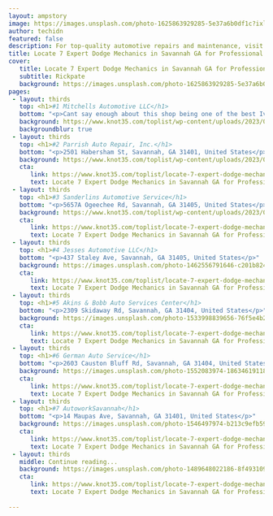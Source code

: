 ```yaml
---
layout: ampstory
image: https://images.unsplash.com/photo-1625863929285-5e37a6b0df1c?ixlib=rb-4.0.3&ixid=MnwxMjA3fDB8MHxwaG90by1wYWdlfHx8fGVufDB8fHx8&auto=format&fit=crop&w=640&h=853&q=80
author: techidn
featured: false
description: For top-quality automotive repairs and maintenance, visit the 7 best Dodge Mechanic in Savannah GA, USA. Their reputation for excellence and their dedication to customer satisfaction make th
title: Locate 7 Expert Dodge Mechanics in Savannah GA for Professional Auto Repairs
cover:
   title: Locate 7 Expert Dodge Mechanics in Savannah GA for Professional Auto Repairs
   subtitle: Rickpate
   background: https://images.unsplash.com/photo-1625863929285-5e37a6b0df1c?ixlib=rb-4.0.3&ixid=MnwxMjA3fDB8MHxwaG90by1wYWdlfHx8fGVufDB8fHx8&auto=format&fit=crop&w=640&h=853&q=80
pages: 
 - layout: thirds
   top: <h1>#1 Mitchells Automotive LLC</h1>
   bottom: "<p>Cant say enough about this shop being one of the best Ive ever used. Professional, courteous, and knowledgeable service is all I have ever encountered at Mitchell</p>"
   background: https://www.knot35.com/toplist/wp-content/uploads/2023/06/best-dodge-mechanic-1-in-savannah-ga-1685831416.jpeg
   backgroundblur: true
 - layout: thirds
   top: <h1>#2 Parrish Auto Repair, Inc.</h1>
   bottom: "<p>2501 Habersham St, Savannah, GA 31401, United States</p>"
   background: https://www.knot35.com/toplist/wp-content/uploads/2023/06/best-dodge-mechanic-2-in-savannah-ga-1685831417.jpeg
   cta:
      link: https://www.knot35.com/toplist/locate-7-expert-dodge-mechanics-in-savannah-ga-for-professional-auto-repairs/
      text: Locate 7 Expert Dodge Mechanics in Savannah GA for Professional Auto Repairs
 - layout: thirds
   top: <h1>#3 Sanderlins Automotive Service</h1>
   bottom: "<p>5657A Ogeechee Rd, Savannah, GA 31405, United States</p>"
   background: https://www.knot35.com/toplist/wp-content/uploads/2023/06/best-dodge-mechanic-3-in-savannah-ga-1685831417.jpeg
   cta:
      link: https://www.knot35.com/toplist/locate-7-expert-dodge-mechanics-in-savannah-ga-for-professional-auto-repairs/
      text: Locate 7 Expert Dodge Mechanics in Savannah GA for Professional Auto Repairs
 - layout: thirds
   top: <h1>#4 Jesses Automotive LLC</h1>
   bottom: "<p>437 Staley Ave, Savannah, GA 31405, United States</p>"
   background: https://images.unsplash.com/photo-1462556791646-c201b8241a94?ixlib=rb-4.0.3&ixid=MnwxMjA3fDB8MHxwaG90by1wYWdlfHx8fGVufDB8fHx8&auto=format&fit=crop&w=640&h=853&q=80
   cta:
      link: https://www.knot35.com/toplist/locate-7-expert-dodge-mechanics-in-savannah-ga-for-professional-auto-repairs/
      text: Locate 7 Expert Dodge Mechanics in Savannah GA for Professional Auto Repairs
 - layout: thirds
   top: <h1>#5 Akins & Bobb Auto Services Center</h1>
   bottom: "<p>2309 Skidaway Rd, Savannah, GA 31404, United States</p>"
   background: https://images.unsplash.com/photo-1533998839656-76f5e4b2bccb?ixlib=rb-4.0.3&ixid=MnwxMjA3fDB8MHxwaG90by1wYWdlfHx8fGVufDB8fHx8&auto=format&fit=crop&w=640&h=853&q=80
   cta:
      link: https://www.knot35.com/toplist/locate-7-expert-dodge-mechanics-in-savannah-ga-for-professional-auto-repairs/
      text: Locate 7 Expert Dodge Mechanics in Savannah GA for Professional Auto Repairs
 - layout: thirds
   top: <h1>#6 German Auto Service</h1>
   bottom: "<p>2603 Causton Bluff Rd, Savannah, GA 31404, United States</p>"
   background: https://images.unsplash.com/photo-1552083974-186346191183?ixlib=rb-4.0.3&ixid=MnwxMjA3fDB8MHxwaG90by1wYWdlfHx8fGVufDB8fHx8&auto=format&fit=crop&w=640&h=853&q=80
   cta:
      link: https://www.knot35.com/toplist/locate-7-expert-dodge-mechanics-in-savannah-ga-for-professional-auto-repairs/
      text: Locate 7 Expert Dodge Mechanics in Savannah GA for Professional Auto Repairs
 - layout: thirds
   top: <h1>#7 AutoworkSavannah</h1>
   bottom: "<p>14 Maupas Ave, Savannah, GA 31401, United States</p>"
   background: https://images.unsplash.com/photo-1546497974-b213c9efb599?ixlib=rb-4.0.3&ixid=MnwxMjA3fDB8MHxwaG90by1wYWdlfHx8fGVufDB8fHx8&auto=format&fit=crop&w=640&h=853&q=80
   cta:
      link: https://www.knot35.com/toplist/locate-7-expert-dodge-mechanics-in-savannah-ga-for-professional-auto-repairs/
      text: Locate 7 Expert Dodge Mechanics in Savannah GA for Professional Auto Repairs
 - layout: thirds
   middle: Continue reading...
   background: https://images.unsplash.com/photo-1489648022186-8f49310909a0?ixlib=rb-4.0.3&ixid=MnwxMjA3fDB8MHxwaG90by1wYWdlfHx8fGVufDB8fHx8&auto=format&fit=crop&w=640&h=853&q=80
   cta:
      link: https://www.knot35.com/toplist/locate-7-expert-dodge-mechanics-in-savannah-ga-for-professional-auto-repairs/
      text: Locate 7 Expert Dodge Mechanics in Savannah GA for Professional Auto Repairs
      
---
```

